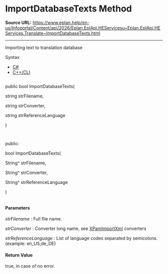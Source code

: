 # ImportDatabaseTexts Method

**Source URL:** https://www.eplan.help/en-us/Infoportal/Content/api/2026/Eplan.EplApi.HEServicesu~Eplan.EplApi.HEServices.Translate~ImportDatabaseTexts.html

---

Importing text to translation database

Syntax

- [C#](#i-syntax-CS)
- [C++/CLI](#i-syntax-CPP2005)

```
```
public bool ImportDatabaseTexts( 

   string strFilename,

   string strConverter,

   string strReferenceLanguage

)
```
```

```
```
public:

bool ImportDatabaseTexts( 

   String^ strFilename,

   String^ strConverter,

   String^ strReferenceLanguage

)
```
```

#### Parameters

*strFilename*
:   Full file name.

*strConverter*
:   Converter long name, see [XPamImportXml](XPamImportXml.html) converters

*strReferenceLanguage*
:   List of language codes separated by semicolons.(example: en\_US;de\_DE)

#### Return Value

true, in case of no error.
